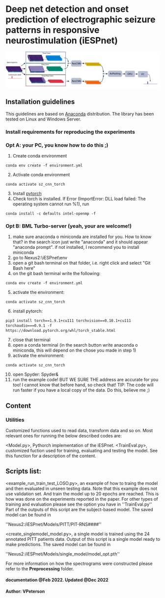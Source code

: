 # Deep net detection and onset prediction of electrographic seizure patterns in responsive neurostimulation (iESPnet)
<p align="center">
<img src="Figures/iespnet.png" width="600">
</p>


## Installation guidelines
This guidelines are based on [Anaconda](https://www.anaconda.com/distribution/) distribution.
The library has been tested on Linux and Windows Server.

### Install requirements for reproducing the experiments
### Opt A: your PC, you know how to do this ;)
1. Create conda environment
```
conda env create -f environment.yml
```
2. Activate conda environment
```
conda activate sz_cnn_torch
```
3. Install [pytorch](https://pytorch.org/get-started/locally/) 
4. Check torch is installed. If Error (ImportError: DLL load failed: The operating system cannot run %1), run 
```
conda install -c defaults intel-openmp -f
```

### Opt B: BML Turbo-server (yeah, your are welcome!)
1. make sure anaconda o miniconda are installed for you. How to know that? in the search icon just write "anaconda" and it should appear "anaconda prompt". if not installed, I recommend you to install miniconda
2. go to Nexus2:\iESPnet\env
3. open a git bash terminal on that folder, i.e. right click and select "Git Bash here"
4. on the git bash terminal write the following:
``` 
conda env create -f environment.yml
```
5. activate the environment: 
```
conda activate sz_cnn_torch
```
6. install pytorch: 
```
pip3 install torch==1.9.1+cu111 torchvision==0.10.1+cu111 torchaudio===0.9.1 -f https://download.pytorch.org/whl/torch_stable.html
```
7. close that terminal
8. open a conda terminal (in the search button write anaconda o miniconda, this will depend on the chose you made in step 1)
9. activate the environment:
```
conda activate sz_cnn_torch
```
10. open Spyder: Spyder&
11. run the example code! BUT WE SURE THE address are accurate for you too! I cannot know that before hand, so check that!
TIP: The code will run faster if you have a local copy of the data. Do this, believe me ;)

## Content
### Utilities
Customized functions used to read data, transform data and so on. Most relevant ones for running the below described codes are:

<Model.py>, Pythorch implementation of the iESPnet. 
<TrainEval.py>, customized fuction used for training, evaluating  and testing the model. See this function for a description of the content. 

## Scripts list:
<example_run_train_test_LOSO.py>, an example of how to traing the model and then evaluated in unseen testing data. Note that this example does not use validation set. And train the model up to 20 epochs are reached. 
This is how was done on the experiments reported in the paper. For other types of training and evaluation please see the option you have in ''TrainEval.py''
Part of the outputs of this script are the subject-based model. The saved model can be found in 

''Nexus2:/iESPnet/Models/PITT/PIT-RNS####''

<create_singlemodel_model.py>, a single model is trained using the 24 annotated PITT patients data. Output of this script is a single model ready to make predictions. The saved model can be found in 

''Nexus2:/iESPnet/Models/single_model/model_opt.pth''


For more information on how the spectrograms were constructed please refer to the **Preprocessing** folder. 
#### documentation @Feb 2022. Updated @Dec 2022
#### Author: VPeterson
